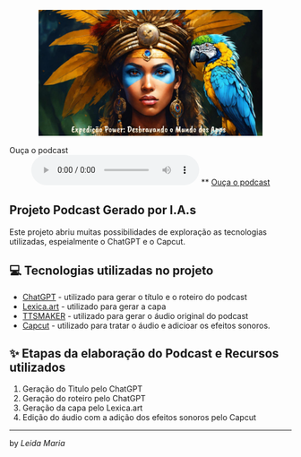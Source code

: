 <p align="center">
<img 
    src="./assets/Capa.jpg"
    width="400"
/>
</p> 
Ouça o podcast
<div align="center">
    <audio src="output/Podcast_finalizado.mp4" type="audio/mpeg" controls title="Podcast versão final">
        Seu navegador não suporta a tag de áudio.
    </audio>
  **  <a href="https://github.com/Reistaboada/prompts-for-podcast-generate-by-ia/tree/main/output"> Ouça o podcast</a> 

</div>

## Projeto Podcast Gerado por I.A.s

Este projeto abriu muitas possibilidades de exploração as tecnologias utilizadas, espeialmente o ChatGPT e o Capcut.

## 💻 Tecnologias utilizadas no projeto

- [ChatGPT](https://chat.openai.com/) - utilizado para gerar o título e o roteiro do  podcast
- [Lexica.art](https://lexica.art/) - utilizado para gerar a capa
- [TTSMAKER](https://ttsmaker.com/br) - utilizado para gerar o áudio original do podcast
- [Capcut](https://www.capcut.com/pt-br/) - utilizado para tratar o áudio e adicioar os efeitos sonoros.

## ✨ Etapas da elaboração do Podcast e Recursos utilizados

1) Geração do Tìtulo pelo ChatGPT
2) Geração do roteiro pelo ChatGPT
3) Geração da capa pelo Lexica.art
4) Edição do áudio com a adição dos efeitos sonoros pelo Capcut


---

by <i>Leida Maria</i>
